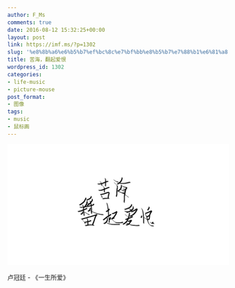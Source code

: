 ```yaml
---
author: F_Ms
comments: true
date: 2016-08-12 15:32:25+00:00
layout: post
link: https://imf.ms/?p=1302
slug: '%e8%8b%a6%e6%b5%b7%ef%bc%8c%e7%bf%bb%e8%b5%b7%e7%88%b1%e6%81%a8'
title: 苦海，翻起爱恨
wordpress_id: 1302
categories:
- life-music
- picture-mouse
post_format:
- 图像
tags:
- music
- 鼠标画
---
```


![20160812_苦海，翻起爱恨](/img/post/wp/2016/08/20160812_苦海，翻起爱恨.png)


卢冠廷 - 《一生所爱》
